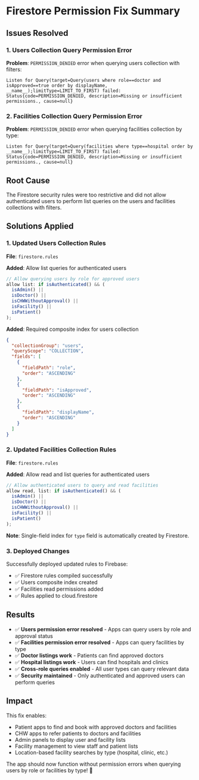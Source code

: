 # Firestore Permission Fix Summary

## Issues Resolved

### 1. Users Collection Query Permission Error
**Problem**: `PERMISSION_DENIED` error when querying users collection with filters:
```
Listen for Query(target=Query(users where role==doctor and isApproved==true order by displayName, __name__);limitType=LIMIT_TO_FIRST) failed: Status{code=PERMISSION_DENIED, description=Missing or insufficient permissions., cause=null}
```

### 2. Facilities Collection Query Permission Error  
**Problem**: `PERMISSION_DENIED` error when querying facilities collection by type:
```
Listen for Query(target=Query(facilities where type==hospital order by __name__);limitType=LIMIT_TO_FIRST) failed: Status{code=PERMISSION_DENIED, description=Missing or insufficient permissions., cause=null}
```

## Root Cause
The Firestore security rules were too restrictive and did not allow authenticated users to perform list queries on the users and facilities collections with filters.

## Solutions Applied

### 1. Updated Users Collection Rules
**File**: `firestore.rules`

**Added**: Allow list queries for authenticated users
```javascript
// Allow querying users by role for approved users
allow list: if isAuthenticated() && (
  isAdmin() || 
  isDoctor() || 
  isCHWWithoutApproval() || 
  isFacility() || 
  isPatient()
);
```

**Added**: Required composite index for users collection
```json
{
  "collectionGroup": "users",
  "queryScope": "COLLECTION",
  "fields": [
    {
      "fieldPath": "role",
      "order": "ASCENDING"
    },
    {
      "fieldPath": "isApproved", 
      "order": "ASCENDING"
    },
    {
      "fieldPath": "displayName",
      "order": "ASCENDING"
    }
  ]
}
```

### 2. Updated Facilities Collection Rules
**File**: `firestore.rules`

**Added**: Allow read and list queries for authenticated users
```javascript
// Allow authenticated users to query and read facilities
allow read, list: if isAuthenticated() && (
  isAdmin() || 
  isDoctor() || 
  isCHWWithoutApproval() || 
  isFacility() || 
  isPatient()
);
```

**Note**: Single-field index for `type` field is automatically created by Firestore.

### 3. Deployed Changes
Successfully deployed updated rules to Firebase:
- ✅ Firestore rules compiled successfully
- ✅ Users composite index created 
- ✅ Facilities read permissions added
- ✅ Rules applied to cloud.firestore

## Results
- ✅ **Users permission error resolved** - Apps can query users by role and approval status
- ✅ **Facilities permission error resolved** - Apps can query facilities by type
- ✅ **Doctor listings work** - Patients can find approved doctors
- ✅ **Hospital listings work** - Users can find hospitals and clinics
- ✅ **Cross-role queries enabled** - All user types can query relevant data
- ✅ **Security maintained** - Only authenticated and approved users can perform queries

## Impact
This fix enables:
- Patient apps to find and book with approved doctors and facilities
- CHW apps to refer patients to doctors and facilities  
- Admin panels to display user and facility lists
- Facility management to view staff and patient lists
- Location-based facility searches by type (hospital, clinic, etc.)

The app should now function without permission errors when querying users by role or facilities by type! 🎉
